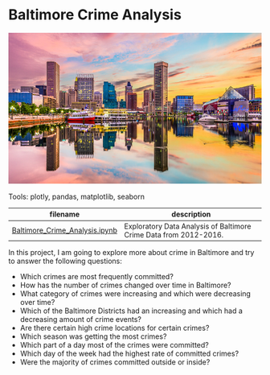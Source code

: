 # Baltimore Crime Analysis

<img src="images/baltimore.jpeg" width="900" height="300" />

Tools: plotly, pandas, matplotlib, seaborn

filename | description
------------ | -------------
[Baltimore_Crime_Analysis.ipynb](Baltimore_Crime_Analysis.ipynb)| Exploratory Data Analysis of Baltimore Crime Data from 2012-2016.

In this project, I am going to explore more about crime in Baltimore and try to answer the following questions:

* Which crimes are most frequently committed?
* How has the number of crimes changed over time in Baltimore?
* What category of crimes were increasing and which were decreasing over time?
* Which of the Baltimore Districts had an increasing and which had a decreasing amount of crime events?
* Are there certain high crime locations for certain crimes?
* Which season was getting the most crimes?
* Which part of a day most of the crimes were committed?
* Which day of the week had the highest rate of committed crimes?
* Were the majority of crimes committed outside or inside?
